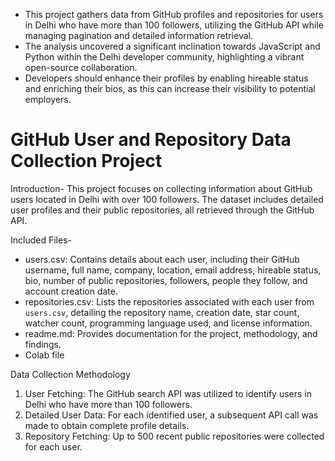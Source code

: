 - This project gathers data from GitHub profiles and repositories for users in Delhi who have more than 100 followers, utilizing the GitHub API while managing pagination and detailed information retrieval.
- The analysis uncovered a significant inclination towards JavaScript and Python within the Delhi developer community, highlighting a vibrant open-source collaboration.
- Developers should enhance their profiles by enabling hireable status and enriching their bios, as this can increase their visibility to potential employers.

# GitHub User and Repository Data Collection Project

Introduction-
This project focuses on collecting information about GitHub users located in Delhi with over 100 followers. The dataset includes detailed user profiles and their public repositories, all retrieved through the GitHub API.

Included Files-
- users.csv: Contains details about each user, including their GitHub username, full name, company, location, email address, hireable status, bio, number of public repositories, followers, people they follow, and account creation date.
- repositories.csv: Lists the repositories associated with each user from `users.csv`, detailing the repository name, creation date, star count, watcher count, programming language used, and license information.
- readme.md: Provides documentation for the project, methodology, and findings.
- Colab file

Data Collection Methodology
1. User Fetching: The GitHub search API was utilized to identify users in Delhi who have more than 100 followers.
2. Detailed User Data: For each identified user, a subsequent API call was made to obtain complete profile details.
3. Repository Fetching: Up to 500 recent public repositories were collected for each user.


